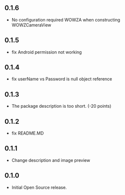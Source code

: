## 0.1.6

* No configuration required WOWZA when constructing WOWZCameraView

## 0.1.5

* fix Android permission not working

## 0.1.4

* fix userName vs Password is null object reference

## 0.1.3

* The package description is too short. (-20 points)

## 0.1.2

* fix README.MD

## 0.1.1

* Change description and image preview

## 0.1.0

* Initial Open Source release.